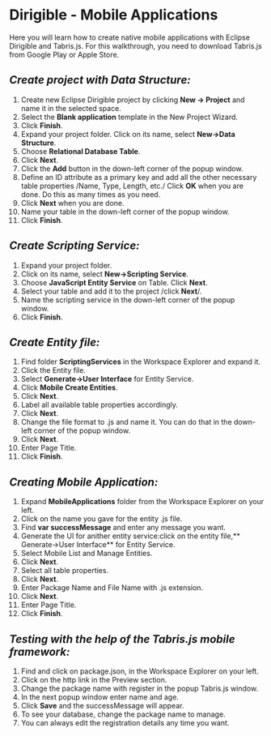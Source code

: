 # Dirigible - Mobile Applications

Here you will learn how to create native mobile applications with Eclipse Dirigible and Tabris.js. 
For this walkthrough, you need to download Tabris.js from Google Play or Apple Store.

## *Create project with Data Structure:*

1.	Create new Eclipse Dirigible project by clicking **New -> Project** and name it in the selected space.
2.	Select the **Blank application** template in the New Project Wizard.
3.	Click **Finish**.
4.	Expand your project folder. Click on its name, select **New->Data Structure**.
5.	Choose **Relational Database Table**. 
6.	Click **Next**.
7.	Click the **Add** button in the down-left corner of the popup window.
8.	Define an ID attribute as a primary key and add all the other necessary table properties /Name, Type, Length, etc./ Click **OK** when you are done. Do this as many times as you need. 
9.	Click **Next** when you are done.
10.	Name your table in the down-left corner of the popup window.
11.	Click **Finish**.

## *Create Scripting Service:*
1.	Expand your project folder.
2.	Click on its name, select **New->Scripting Service**.
3.	Choose **JavaScript Entity Service** on Table. Click **Next**.
4.	Select your table and add it to the project /click **Next**/.
5.	Name the scripting service in the down-left corner of the popup window.
6.	Click **Finish**.

## *Create Entity file:*
1.	Find folder **ScriptingServices** in the Workspace Explorer and expand it.
2.	Click the Entity file.
3.	Select **Generate->User Interface** for Entity Service.
4.	Click **Mobile Create Entities**.
5.	Click **Next**.
6.	Label all available table properties accordingly.
7.	Click **Next**.
8.	Change the file format to .js and name it. You can do that in the down-left corner of the popup window.
9.	Click **Next**.
10.	Enter Page Title.
11.	Click **Finish**.
## *Creating Mobile Application:*
1.	Expand **MobileApplications** folder from the Workspace Explorer on your left.
2.	Click on the name you gave for the entity .js file.
3.	Find **var successMessage** and enter any message you want.
4.	Generate the UI for anither entity service:click on the entity file,** Generate->User Interface** for Entity Service.
5.	Select Mobile List and Manage Entities.
6.	Click **Next**.
7.	Select all table properties.
8.	Click **Next**.
9.	Enter Package Name and File Name with .js extension. 
10.	Click **Next**.
11.	Enter Page Title. 
12.	Click **Finish**.
## *Testing with the help of the Tabris.js mobile framework:*
1.	Find and click on package.json, in the Workspace Explorer on your left.
2.	Click on the http link in the Preview section.
3.	Change the package name with register in the popup Tabris.js window.
4.	In the next popup window enter name and age.
5.	Click **Save** and the successMessage will appear.
6.	To see your database, change the package name to manage.
7.	You can always edit the registration details any time you want.
